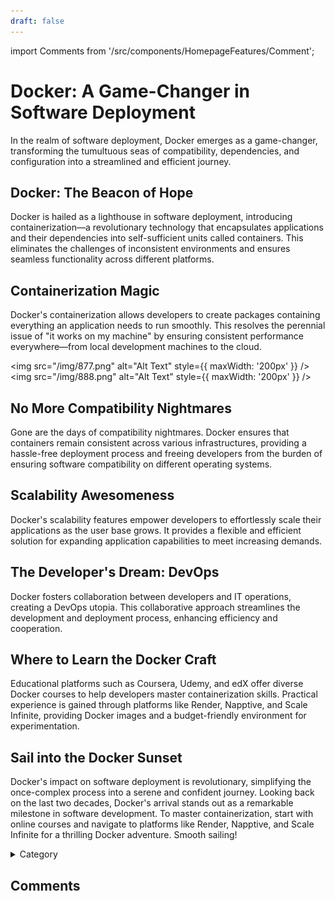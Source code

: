 ```yaml
---
draft: false
---
```


import Comments from '/src/components/HomepageFeatures/Comment';

# Docker: A Game-Changer in Software Deployment

In the realm of software deployment, Docker emerges as a game-changer, transforming the tumultuous seas of compatibility, dependencies, and configuration into a streamlined and efficient journey.

## Docker: The Beacon of Hope

Docker is hailed as a lighthouse in software deployment, introducing containerization—a revolutionary technology that encapsulates applications and their dependencies into self-sufficient units called containers. This eliminates the challenges of inconsistent environments and ensures seamless functionality across different platforms.

## Containerization Magic

Docker's containerization allows developers to create packages containing everything an application needs to run smoothly. This resolves the perennial issue of "it works on my machine" by ensuring consistent performance everywhere—from local development machines to the cloud.

<img src="/img/877.png" alt="Alt Text" style={{ maxWidth: '200px' }} />
<img src="/img/888.png" alt="Alt Text" style={{ maxWidth: '200px' }} />


## No More Compatibility Nightmares

Gone are the days of compatibility nightmares. Docker ensures that containers remain consistent across various infrastructures, providing a hassle-free deployment process and freeing developers from the burden of ensuring software compatibility on different operating systems.

## Scalability Awesomeness

Docker's scalability features empower developers to effortlessly scale their applications as the user base grows. It provides a flexible and efficient solution for expanding application capabilities to meet increasing demands.

## The Developer's Dream: DevOps

Docker fosters collaboration between developers and IT operations, creating a DevOps utopia. This collaborative approach streamlines the development and deployment process, enhancing efficiency and cooperation.

## Where to Learn the Docker Craft

Educational platforms such as Coursera, Udemy, and edX offer diverse Docker courses to help developers master containerization skills. Practical experience is gained through platforms like Render, Napptive, and Scale Infinite, providing Docker images and a budget-friendly environment for experimentation.

## Sail into the Docker Sunset

Docker's impact on software deployment is revolutionary, simplifying the once-complex process into a serene and confident journey. Looking back on the last two decades, Docker's arrival stands out as a remarkable milestone in software development. To master containerization, start with online courses and navigate to platforms like Render, Napptive, and Scale Infinite for a thrilling Docker adventure. Smooth sailing!

<details>

<summary>Category</summary>

Kubernetes, cloud computing, DevOps, cloud services, hosting platform, container orchestration, cloud infrastructure, cloud deployment, cloud management, cloud technology, cloud solutions&#x20;

</details>

## Comments
<Comments />